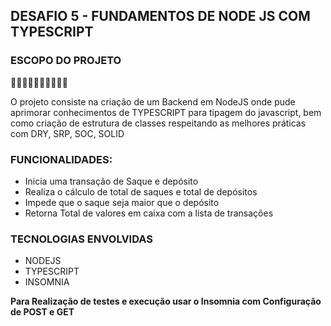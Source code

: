 ## DESAFIO 5 - FUNDAMENTOS DE NODE JS COM TYPESCRIPT

### ESCOPO DO PROJETO
🚀🚀🚀🚀🚀🚀🚀🚀🚀🚀

<p> O projeto consiste na criação de um Backend em NodeJS onde pude aprimorar conhecimentos de TYPESCRIPT para tipagem do javascript, bem como criação de estrutura de classes respeitando as melhores práticas com DRY, SRP, SOC, SOLID</p>

### FUNCIONALIDADES:

- Inicia uma transação de Saque e depósito
- Realiza o cálculo de total de saques e total de depósitos
- Impede que o saque seja maior que o depósito
- Retorna Total de valores em caixa com a lista de transações

### TECNOLOGIAS ENVOLVIDAS

- NODEJS
- TYPESCRIPT
- INSOMNIA

**Para Realização de testes e execução usar o Insomnia com Configuração de POST e GET**


